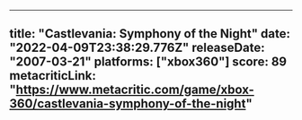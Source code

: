 
---
title: "Castlevania: Symphony of the Night"
date: "2022-04-09T23:38:29.776Z"
releaseDate: "2007-03-21"
platforms: ["xbox360"]
score: 89
metacriticLink: "https://www.metacritic.com/game/xbox-360/castlevania-symphony-of-the-night"
---
